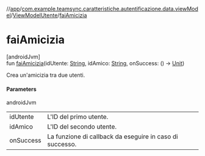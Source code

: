 //[app](../../../index.md)/[com.example.teamsync.caratteristiche.autentificazione.data.viewModel](../index.md)/[ViewModelUtente](index.md)/[faiAmicizia](fai-amicizia.md)

# faiAmicizia

[androidJvm]\
fun [faiAmicizia](fai-amicizia.md)(idUtente: [String](https://kotlinlang.org/api/latest/jvm/stdlib/kotlin/-string/index.html), idAmico: [String](https://kotlinlang.org/api/latest/jvm/stdlib/kotlin/-string/index.html), onSuccess: () -&gt; [Unit](https://kotlinlang.org/api/latest/jvm/stdlib/kotlin/-unit/index.html))

Crea un'amicizia tra due utenti.

#### Parameters

androidJvm

| | |
|---|---|
| idUtente | L'ID del primo utente. |
| idAmico | L'ID del secondo utente. |
| onSuccess | La funzione di callback da eseguire in caso di successo. |
